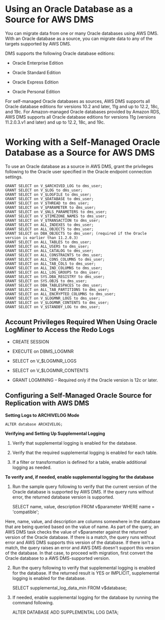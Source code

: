 # Using an Oracle Database as a Source for AWS DMS

You can migrate data from one or many Oracle databases using AWS DMS. With an Oracle database as a source, you can migrate data to any of the targets supported by AWS DMS.

DMS supports the following Oracle database editions:

- Oracle Enterprise Edition

- Oracle Standard Edition

- Oracle Express Edition

- Oracle Personal Edition

For self-managed Oracle databases as sources, AWS DMS supports all Oracle database editions for versions 10.2 and later, 11g and up to 12.2, 18c, and 19c. For Amazon-managed Oracle databases provided by Amazon RDS, AWS DMS supports all Oracle database editions for versions 11g (versions 11.2.0.3.v1 and later) and up to 12.2, 18c, and 19c.

# Working with a Self-Managed Oracle Database as a Source for AWS DMS

To use an Oracle database as a source in AWS DMS, grant the privileges following to the Oracle user specified in the Oracle endpoint connection settings.

    GRANT SELECT on V_$ARCHIVED_LOG to dms_user;
    GRANT SELECT on V_$LOG to dms_user;
    GRANT SELECT on V_$LOGFILE to dms_user;
    GRANT SELECT on V_$DATABASE to dms_user;
    GRANT SELECT on V_$THREAD to dms_user;
    GRANT SELECT on V_$PARAMETER to dms_user;
    GRANT SELECT on V_$NLS_PARAMETERS to dms_user;
    GRANT SELECT on V_$TIMEZONE_NAMES to dms_user;
    GRANT SELECT on V_$TRANSACTION to dms_user;
    GRANT SELECT on ALL_INDEXES to dms_user;
    GRANT SELECT on ALL_OBJECTS to dms_user;
    GRANT SELECT on DBA_OBJECTS to dms_user; (required if the Oracle version is earlier than 11.2.0.3)
    GRANT SELECT on ALL_TABLES to dms_user;
    GRANT SELECT on ALL_USERS to dms_user;
    GRANT SELECT on ALL_CATALOG to dms_user;
    GRANT SELECT on ALL_CONSTRAINTS to dms_user;
    GRANT SELECT on ALL_CONS_COLUMNS to dms_user;
    GRANT SELECT on ALL_TAB_COLS to dms_user;
    GRANT SELECT on ALL_IND_COLUMNS to dms_user;
    GRANT SELECT on ALL_LOG_GROUPS to dms_user;
    GRANT SELECT on SYS.DBA_REGISTRY to dms_user;
    GRANT SELECT on SYS.OBJ$ to dms_user;
    GRANT SELECT on DBA_TABLESPACES to dms_user;
    GRANT SELECT on ALL_TAB_PARTITIONS to dms_user;
    GRANT SELECT on ALL_ENCRYPTED_COLUMNS to dms_user;
    GRANT SELECT on V_$LOGMNR_LOGS to dms_user;
    GRANT SELECT on V_$LOGMNR_CONTENTS to dms_user;
    GRANT SELECT on V_$STANDBY_LOG to dms_user;

## Account Privileges Required When Using Oracle LogMiner to Access the Redo Logs

- CREATE SESSION

- EXECUTE on DBMS_LOGMNR

- SELECT on V_$LOGMNR_LOGS

- SELECT on V_$LOGMNR_CONTENTS

- GRANT LOGMINING – Required only if the Oracle version is 12c or later.

## Configuring a Self-Managed Oracle Source for Replication with AWS DMS

**Setting Logs to ARCHIVELOG Mode**

    ALTER database ARCHIVELOG;

**Verifying and Setting Up Supplemental Logging**

1. Verify that supplemental logging is enabled for the database.

2. Verify that the required supplemental logging is enabled for each table.

3. If a filter or transformation is defined for a table, enable additional logging as needed.

**To verify and, if needed, enable supplemental logging for the database**

1. Run the sample query following to verify that the current version of the Oracle database is supported by AWS DMS. If the query runs without error, the returned database version is supported.

    SELECT name, value, description FROM v$parameter WHERE name = 'compatible';    

Here, name, value, and description are columns somewhere in the database that are being queried based on the value of name. As part of the query, an AWS DMS task checks the value of v$parameter against the returned version of the Oracle database. If there is a match, the query runs without error and AWS DMS supports this version of the database. If there isn't a match, the query raises an error and AWS DMS doesn't support this version of the database. In that case, to proceed with migration, first convert the Oracle database to a AWS DMS-supported version.

2. Run the query following to verify that supplemental logging is enabled for the database. If the returned result is YES or IMPLICIT, supplemental logging is enabled for the database.


    SELECT supplemental_log_data_min FROM v$database;

3. If needed, enable supplemental logging for the database by running the command following.


    ALTER DATABASE ADD SUPPLEMENTAL LOG DATA;
